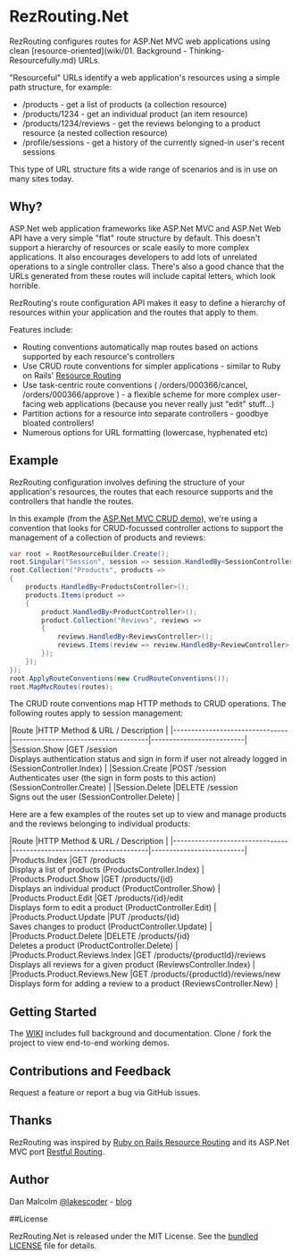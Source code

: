 # <a id="top"></a>RezRouting.Net

RezRouting configures routes for ASP.Net MVC web applications using clean [resource-oriented](wiki/01. Background - Thinking-Resourcefully.md) URLs.

"Resourceful" URLs identify a web application's resources using a simple path structure, for example:

* /products - get a list of products (a collection resource)
* /products/1234 - get an individual product (an item resource)
* /products/1234/reviews - get the reviews belonging to a product resource (a nested collection resource)
* /profile/sessions - get a history of the currently signed-in user's recent sessions

This type of URL structure fits a wide range of scenarios and is in use on many sites today.

## Why?

ASP.Net web application frameworks like ASP.Net MVC and ASP.Net Web API have a very simple "flat" route structure by default. This doesn't support a hierarchy of resources or scale easily to more complex applications. It also encourages developers to add lots of unrelated operations to a single controller class. There's also a good chance that the URLs generated from these routes will include capital letters, which look horrible.

RezRouting's route configuration API makes it easy to define a hierarchy of resources within your application and the routes that apply to them.

Features include:

- Routing conventions automatically map routes based on actions supported by each resource's controllers
- Use CRUD route conventions for simpler applications - similar to Ruby on Rails' [Resource Routing](http://guides.rubyonrails.org/routing.html#resource-routing-the-rails-default)
- Use task-centric route conventions ( /orders/000366/cancel, /orders/000366/approve ) - a flexible scheme for more complex user-facing web applications (because you never really just "edit" stuff...)
- Partition actions for a resource into separate controllers - goodbye bloated controllers!
- Numerous options for URL formatting (lowercase, hyphenated etc)

## Example

RezRouting configuration involves defining the structure of your application's resources, the routes that each resource supports and the controllers that handle the routes.

In this example (from the [ASP.Net MVC CRUD demo](https://github.com/danmalcolm/RezRouting.Net/tree/master/src/RezRouting.Demos.Crud)), we're using a convention that looks for CRUD-focussed controller actions to support the management of a collection of products and reviews:

```C#
var root = RootResourceBuilder.Create();
root.Singular("Session", session => session.HandledBy<SessionController>());
root.Collection("Products", products =>
{
    products.HandledBy<ProductsController>();
    products.Items(product =>
    {
        product.HandledBy<ProductController>();
        product.Collection("Reviews", reviews =>
        {
            reviews.HandledBy<ReviewsController>();
            reviews.Items(review => review.HandledBy<ReviewController>());
        });
    });
});
root.ApplyRouteConventions(new CrudRouteConventions());
root.MapMvcRoutes(routes);
```

The CRUD route conventions map HTTP methods to CRUD operations. The following routes apply to session management:

|Route                           |HTTP Method & URL / Description |
|--------------------------------|--------------------------------------|--------------------------|
|Session.Show                    |GET /session<br/>Displays authentication status and sign in form if user not already logged in (SessionController.Index)  |
|Session.Create                  |POST /session<br/>Authenticates user (the sign in form posts to this action) (SessionController.Create) |
|Session.Delete                  |DELETE /session<br/>Signs out the user (SessionController.Delete) |

Here are a few examples of the routes set up to view and manage products and the reviews belonging to individual products:

|Route                           |HTTP Method & URL / Description |
|--------------------------------|--------------------------------------|--------------------------|
|Products.Index                  |GET /products<br/>Display a list of products (ProductsController.Index) |
|Products.Product.Show           |GET /products/{id}<br/>Displays an individual product (ProductController.Show) |
|Products.Product.Edit           |GET /products/{id}/edit<br/>Displays form to edit a product (ProductController.Edit) |
|Products.Product.Update         |PUT /products/{id}<br/>Saves changes to product (ProductController.Update)  |
|Products.Product.Delete         |DELETE /products/{id}<br/>Deletes a product (ProductController.Delete) |
|Products.Product.Reviews.Index  |GET /products/{productId}/reviews<br/> Displays all reviews for a given product (ReviewsController.Index) |
|Products.Product.Reviews.New    |GET /products/{productId}/reviews/new<br />Displays form for adding a review to a product (ReviewsController.New) |

## Getting Started

The [WIKI](./wiki) includes full background and documentation. Clone / fork the project to view end-to-end working demos.

## Contributions and Feedback

Request a feature or report a bug via GitHub issues.

## Thanks

RezRouting was inspired by [Ruby on Rails Resource Routing](http://guides.rubyonrails.org/routing.html#resource-routing-the-rails-default) and its ASP.Net MVC port [Restful Routing](http://restfulrouting.com/).

## Author

Dan Malcolm [@lakescoder](http://twitter.com/lakescoder) - [blog](http://www.danmalcolm.com)

##License

RezRouting.Net is released under the MIT License. See the [bundled LICENSE](https://github.com/MehdiK/RezRouting.Net/blob/master/LICENSE) file for details.

